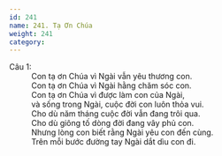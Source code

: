```yaml
---
id: 241
name: 241. Tạ Ơn Chúa
weight: 241
category: 
---
```

<dl><dt>Câu 1:</dt><dd data-verse="1">Con tạ ơn Chúa vì Ngài vẫn yêu thương con. <br/>Con tạ ơn Chúa vì Ngài hằng chăm sóc con. <br/>Con tạ ơn Chúa vì được làm con của Ngài, <br/>và sống trong Ngài, cuộc đời con luôn thỏa vui. <br/>Cho dù năm tháng cuộc đời vẫn đang trôi qua. <br/>Cho dù giông tố dòng đời đang vây phủ con. <br/>Nhưng lòng con biết rằng Ngài yêu con đến cùng. <br/>Trên mỗi bước đường tay Ngài dắt dìu con đi. </dd></dl>
